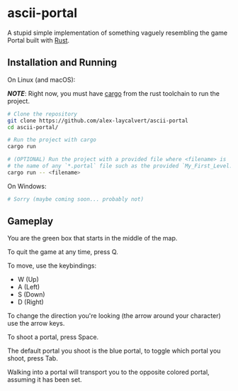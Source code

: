# ascii-portal

A stupid simple implementation of something vaguely resembling the game Portal built
with [Rust](https://www.rust-lang.org/).

## Installation and Running

On Linux (and macOS):

**_NOTE_**: Right now, you must have [cargo](https://www.rust-lang.org/tools/install) from
the rust toolchain to run the project.

```bash
# Clone the repository
git clone https://github.com/alex-laycalvert/ascii-portal
cd ascii-portal/

# Run the project with cargo 
cargo run

# (OPTIONAL) Run the project with a provided file where <filename> is
# the name of any `*.portal` file such as the provided `My_First_Level.portal`
cargo run -- <filename>

```

On Windows:

```bash
# Sorry (maybe coming soon... probably not)
```

## Gameplay

You are the green box that starts in the middle of the map.

To quit the game at any time, press Q.

To move, use the keybindings:

-   W (Up)
-   A (Left)
-   S (Down)
-   D (Right)

To change the direction you're looking (the arrow around your character) use
the arrow keys.

To shoot a portal, press Space.

The default portal you shoot is the blue portal, to toggle which portal you shoot,
press Tab.

Walking into a portal will transport you to the opposite colored portal,
assuming it has been set.
